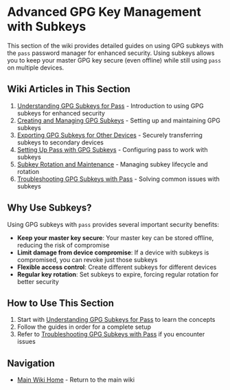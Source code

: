 # Advanced GPG Key Management with Subkeys

This section of the wiki provides detailed guides on using GPG subkeys with the `pass` password manager for enhanced security. Using subkeys allows you to keep your master GPG key secure (even offline) while still using `pass` on multiple devices.

## Wiki Articles in This Section

1. [Understanding GPG Subkeys for Pass](16_Understanding_GPG_Subkeys_for_Pass.md) - Introduction to using GPG subkeys for enhanced security
2. [Creating and Managing GPG Subkeys](17_Creating_and_Managing_GPG_Subkeys.md) - Setting up and maintaining GPG subkeys
3. [Exporting GPG Subkeys for Other Devices](18_Exporting_GPG_Subkeys_for_Other_Devices.md) - Securely transferring subkeys to secondary devices
4. [Setting Up Pass with GPG Subkeys](19_Setting_Up_Pass_with_GPG_Subkeys.md) - Configuring pass to work with subkeys
5. [Subkey Rotation and Maintenance](20_Subkey_Rotation_and_Maintenance.md) - Managing subkey lifecycle and rotation
6. [Troubleshooting GPG Subkeys with Pass](21_Troubleshooting_GPG_Subkeys_with_Pass.md) - Solving common issues with subkeys

## Why Use Subkeys?

Using GPG subkeys with `pass` provides several important security benefits:

- **Keep your master key secure**: Your master key can be stored offline, reducing the risk of compromise
- **Limit damage from device compromise**: If a device with subkeys is compromised, you can revoke just those subkeys
- **Flexible access control**: Create different subkeys for different devices
- **Regular key rotation**: Set subkeys to expire, forcing regular rotation for better security

## How to Use This Section

1. Start with [Understanding GPG Subkeys for Pass](16_Understanding_GPG_Subkeys_for_Pass.md) to learn the concepts
2. Follow the guides in order for a complete setup
3. Refer to [Troubleshooting GPG Subkeys with Pass](21_Troubleshooting_GPG_Subkeys_with_Pass.md) if you encounter issues

## Navigation

- [Main Wiki Home](../README.md) - Return to the main wiki
